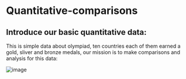 # Quantitative-comparisons
## Introduce our basic quantitative data:

This is simple data about olympiad, ten countries each of them earned a gold, sliver and bronze medals, our mission is to make comparisons and analysis for this data:

![image](https://user-images.githubusercontent.com/43391147/126034931-f1a99f84-58a3-4e27-a0d0-0dde22913e90.png)

